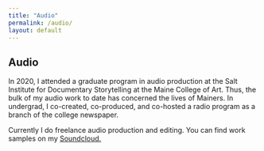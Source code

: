 ```yaml
---
title: "Audio"
permalink: /audio/
layout: default
---
```


## Audio

In 2020, I attended a graduate program in audio production at the Salt Institute for Documentary Storytelling at the Maine College of Art. Thus, the bulk of my audio work to date has concerned the lives of Mainers. In undergrad, I co-created, co-produced, and co-hosted a radio program as a branch of the college newspaper. 

Currently I do freelance audio production and editing. You can find work samples on my [Soundcloud.](https://soundcloud.com/andrew-schwartz-191964276)
